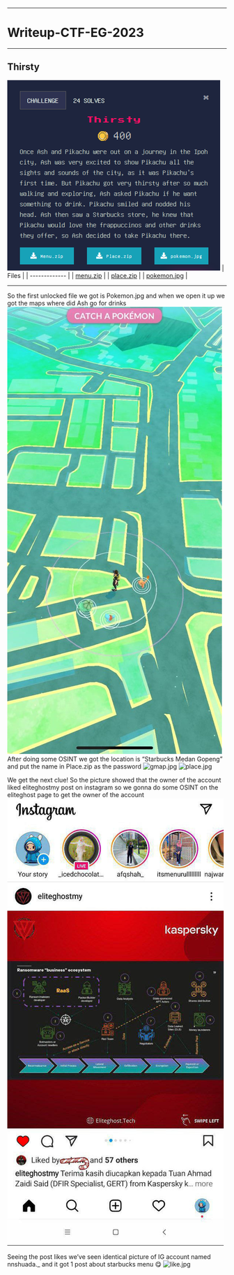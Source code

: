 ---------------------------------------------------------------------------
# Writeup-CTF-EG-2023
---------------------------------------------------------------------------

## Thirsty
![Thirsty Question](https://github.com/anwar3107/Writeup-CTF-EG-2023/blob/main/thirsty/ques.png)
| Files         |
| ------------- |
| [menu.zip](https://github.com/anwar3107/Writeup-CTF-EG-2023/blob/main/thirsty/Menu.zip)      |
| [place.zip](https://github.com/anwar3107/Writeup-CTF-EG-2023/blob/main/thirsty/Place.zip)      |
| [pokemon.jpg](https://github.com/anwar3107/Writeup-CTF-EG-2023/blob/main/thirsty/pokemon.png)      |

---------------------------------------------------------------------------

So the first unlocked file we got is Pokemon.jpg and when we open it up we got the maps where did Ash go for drinks
![pokemon.jpg](https://github.com/anwar3107/Writeup-CTF-EG-2023/blob/main/thirsty/pokemon.jpg)      
After doing some OSINT we got the location is “Starbucks Medan Gopeng” and put the name in Place.zip as the password
![gmap.jpg](https://github.com/anwar3107/Writeup-CTF-EG-2023/blob/main/thirsty/gmap.jpg)
![place.jpg](https://github.com/anwar3107/Writeup-CTF-EG-2023/blob/main/thirsty/place.jpg)  

We get the next clue! So the picture showed that the owner of the account liked eliteghostmy post on instagram so we gonna do some OSINT on the eliteghost page to get the owner of the account
![photo_2023-01-11_19-08-09.jpg](https://github.com/anwar3107/Writeup-CTF-EG-2023/blob/main/thirsty/photo_2023-01-11_19-08-09.jpg)

Seeing the post likes we’ve seen identical picture of IG account named nnshuada._ and it got 1 post about starbucks menu 😋
![like.jpg](https://github.com/anwar3107/Writeup-CTF-EG-2023/blob/main/thirsty/like.jpg)
